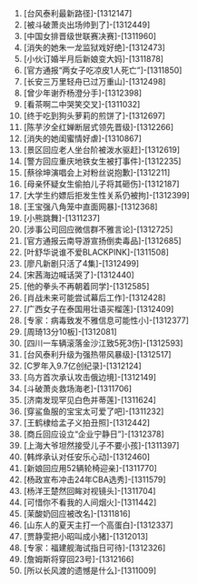 
1. [台风泰利最新路径]-[1312147]
1. [被斗破萧炎出场帅到了]-[1312449]
1. [中国女排晋级世联赛决赛]-[1311960]
1. [消失的她朱一龙监狱戏好绝]-[1312473]
1. [小伙订婚半月后新娘变大妈]-[1311878]
1. [官方通报“两女子吃凉皮1人死亡”]-[1311850]
1. [长安三万里轻舟已过万重山]-[1312498]
1. [曾少年谢乔杨澄分手]-[1312398]
1. [看茶啊二中哭笑交叉]-[1311032]
1. [终于吃到狗头萝莉的煎饼了]-[1312697]
1. [陈芋汐全红婵断层式领先晋级]-[1312266]
1. [消失的她闺蜜情好虐]-[1310867]
1. [景区回应老人坐台阶被泼水驱赶]-[1312619]
1. [警方回应重庆地铁女生被打事件]-[1312235]
1. [蔡徐坤演唱会上对粉丝说抱歉]-[1312211]
1. [母亲怀疑女生偷拍儿子将其砸伤]-[1312187]
1. [大学生约嫖后拒发生性关系仍被拘]-[1312399]
1. [王宝强八角笼中直面网暴]-[1312368]
1. [小熊跳舞]-[1311237]
1. [涉事公司回应微信群不雅言论]-[1312725]
1. [官方通报云南导游宣扬倒卖毒品]-[1312685]
1. [叶舒华说谁不爱BLACKPINK]-[1311508]
1. [廖凡新剧只活了4集]-[1312499]
1. [宋茜海边喊话哭了]-[1312440]
1. [他的拳头不再朝着同学]-[1312585]
1. [肖战未来可能尝试幕后工作]-[1312428]
1. [广西女子在泰国用壮语买榴莲]-[1312409]
1. [专家：病毒致发不雅信息可能性小]-[1312377]
1. [周琦13分10板]-[1312081]
1. [四川一车辆滚落金沙江致5死3伤]-[1312593]
1. [台风泰利升级为强热带风暴级]-[1312517]
1. [C罗年入9.7亿创纪录]-[1312124]
1. [乌方首次承认攻击俄边境]-[1312149]
1. [斗破萧炎救场海老]-[1311706]
1. [济南发现罕见白色并蒂莲]-[1311624]
1. [穿鲨鱼服的宝宝太可爱了吧]-[1311232]
1. [王鹤棣给孟子义拍丑照]-[1312442]
1. [商丘回应设立“企业宁静日”]-[1312378]
1. [上海大爷坦然接受儿子不要小孩]-[1311397]
1. [韩烨承认对任安乐心动]-[1312460]
1. [新娘回应用52辆轮椅迎亲]-[1311770]
1. [杨政宣布冲击24年CBA选秀]-[1311579]
1. [杨洋王楚然回眸对视镜头]-[1311704]
1. [可惜你不看我的人间烟火]-[1311442]
1. [茉酸奶回应被改名]-[1311816]
1. [山东人的夏天主打一个高蛋白]-[1312337]
1. [贾静雯把小昭叫成小猪]-[1312013]
1. [专家：福建舰海试指日可待]-[1312326]
1. [詹姆斯将穿回23号]-[1312166]
1. [所以长风渡的遗憾是什么]-[1311009]